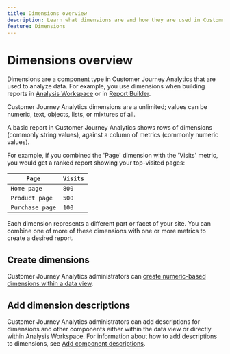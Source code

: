 ```yaml
---
title: Dimensions overview
description: Learn what dimensions are and how they are used in Customer Journey Analytics
feature: Dimensions
---
```

# Dimensions overview

Dimensions are a component type in Customer Journey Analytics that are used to analyze data. For example, you use dimensions when building reports in [Analysis Workspace](/help/analysis-workspace/home.md) or in [Report Builder](/help/report-builder/report-buider-overview.md).

Customer Journey Analytics dimensions are a unlimited; values can be numeric, text, objects, lists, or mixtures of all. 

A basic report in Customer Journey Analytics shows rows of dimensions (commonly string values), against a column of metrics (commonly numeric values).

For example, if you combined the 'Page' dimension with the 'Visits' metric, you would get a ranked report showing your top-visited pages:

| `Page` | `Visits` |
| --- | --- |
| `Home page` | `800` |
| `Product page` | `500` |
| `Purchase page` | `100` |

Each dimension represents a different part or facet of your site. You can combine one of more of these dimensions with one or more metrics to create a desired report.

## Create dimensions

Customer Journey Analytics administrators can [create numeric-based dimensions within a data view](/help/data-views/create-dataview.md#components).

## Add dimension descriptions

Customer Journey Analytics administrators can add descriptions for dimensions and other components either within the data view or directly within Analysis Workspace. For information about how to add descriptions to dimensions, see [Add component descriptions](/help/components/add-component-descriptions.md).
